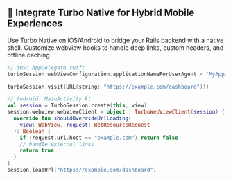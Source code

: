 ## 📱 Integrate Turbo Native for Hybrid Mobile Experiences

Use Turbo Native on iOS/Android to bridge your Rails backend with a native shell. Customize webview hooks to handle deep links, custom headers, and offline caching.

```swift
// iOS: AppDelegate.swift
turboSession.webViewConfiguration.applicationNameForUserAgent = "MyApp/1.0"

turboSession.visit(URL(string: "https://example.com/dashboard")!)
```  
```kotlin
// Android: MainActivity.kt
val session = TurboSession.create(this, view)
session.webView.webViewClient = object : TurboWebViewClient(session) {
  override fun shouldOverrideUrlLoading(
    view: WebView, request: WebResourceRequest
  ): Boolean {
    if (request.url.host == "example.com") return false
    // handle external links
    return true
  }
}
session.loadUrl("https://example.com/dashboard")
```